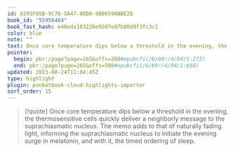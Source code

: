 ```yaml
---
id: 8293F85B-9C78-5A47-86D0-9BB659ABBE2E
book_id: "55956464"
book_fast_hash: e46eda183226e9207e07b00d9f3fc3c2
color: blue
note: ""
text: Once core temperature dips below a threshold in the evening, the thermosensitive cells quickly deliver a neighborly message to the suprachiasmatic nucleus. The memo adds to that of naturally fading light, informing the suprachiasmatic nucleus to initiate the evening surge in melatonin, and with it, the timed ordering of sleep.
pointer:
  begin: pbr:/page?page=265&offs=260#epubcfi(/6/80!/4/94/1:272)
  end: pbr:/page?page=265&offs=588#epubcfi(/6/80!/4/94/1:600)
updated: 2023-08-24T11:04:45Z
type: highlight
plugin: pocketbook-cloud-highlights-importer
sort_order: 15
---
```


> [!quote]
> Once core temperature dips below a threshold in the evening, the thermosensitive cells quickly deliver a neighborly message to the suprachiasmatic nucleus. The memo adds to that of naturally fading light, informing the suprachiasmatic nucleus to initiate the evening surge in melatonin, and with it, the timed ordering of sleep.

